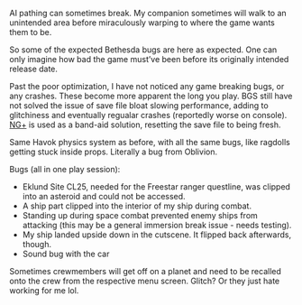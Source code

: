 AI pathing can sometimes break. My companion sometimes will walk to an unintended area before miraculously warping to where the game wants them to be.

So some of the expected Bethesda bugs are here as expected. One can only imagine how bad the game must’ve been before its originally intended release date.

Past the poor optimization, I have not noticed any game breaking bugs, or any crashes.
	These become more apparent the long you play. BGS still have not solved the issue of save file bloat slowing performance, adding to glitchiness and eventually regualar crashes (reportedly worse on console). [NG+](Gameplay%20Systems/NG+.md) is used as a band-aid solution, resetting the save file to being fresh.

Same Havok physics system as before, with all the same bugs, like ragdolls getting stuck inside props. Literally a bug from Oblivion.

Bugs (all in one play session):
+ Eklund Site CL25, needed for the Freestar ranger questline, was clipped into an asteroid and could not be accessed.
+ A ship part clipped into the interior of my ship during combat.
+ Standing up during space combat prevented enemy ships from attacking (this may be a general immersion break issue - needs testing).
+ My ship landed upside down in the cutscene. It flipped back afterwards, though.
+ Sound bug with the car

Sometimes crewmembers will get off on a planet and need to be recalled onto the crew from the respective menu screen. Glitch? Or they just hate working for me lol.
